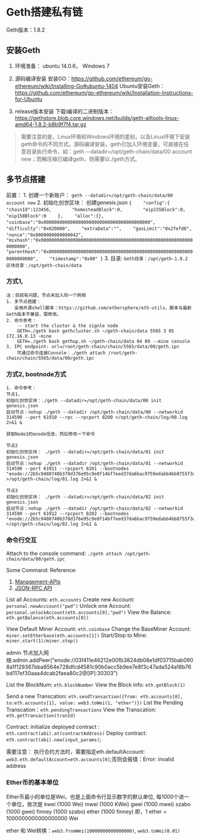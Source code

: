 # Geth搭建私有链

Geth版本：1.8.2
##  安装Geth

 1. 环境准备：
 ubuntu 14.0.6，
 Windows 7
 2. 源码编译安装
安装GO：https://github.com/ethereum/go-ethereum/wiki/Installing-Go#ubuntu-1404
Ubuntu安装Geth：https://github.com/ethereum/go-ethereum/wiki/Installation-Instructions-for-Ubuntu

 3. release版本安装
 下载i编译的二进制版本：https://gethstore.blob.core.windows.net/builds/geth-alltools-linux-amd64-1.8.2-b8b9f7f4.tar.gz

> 需要注意的是，Linux环境和Windows环境的差别，以及Linux环境下安装geth命令的不同方式。源码编译安装，geth已加入环境变量，可直接在任意目录执行命令，如：geth --datadir=/opt/geth-chain/data/00 account new；而解压缩已编译geth，则需要以./geth方式。

##  多节点搭建 
前置：
	1. 创建一个新账户：
	`geth --datadir=/opt/geth-chain/data/00 account new`
	2. 初始化创世区块：
	  创建genesis.json
	`{
　　"config":{
　　　　"chainId":123456,
　　　　"homesteadBlock":0,
　　　　"eip155Block":0,
　　　　"eip158Block":0
　　},
　　"alloc":{},
　　"coinbase":"0x0000000000000000000000000000000000000000",
　　"difficulty":"0x020000",
　　"extraData":"",
　　"gasLimit":"0x2fefd8",
　　"nonce":"0x0000000000000042",
　　"mixhash":"0x0000000000000000000000000000000000000000000000000000000000000000",
　　"parentHash":"0x0000000000000000000000000000000000000000000000000000000000000000",
　　"timestamp":"0x00"
}`
	3. 目录:
	    `Geth目录：/opt/geth-1.8.2
        区块目录：/opt/geth-chain/data`

### 方式1,
    注：目前有问题，节点未加入同一个网络
	1. 多节点搭建：
	   采用开源shell脚本：https://github.com/ethersphere/eth-utils，脚本与最新Geth版本不兼容，需修改。
	2. 命令参考：
        -- start the cluster & the signle node
	    GETH=./geth bash gethcluster.sh ~/geth-chain/data 5565 3 05 172.16.0.13 -mine
	    GETH=./geth bash gethup.sh ~/geth-chain/data 04 09 --mine console
	3. IPC endpoint: url=/root/geth-chain/chain/5565/data/00/geth.ipc
	    可通过命令连接Console：./geth attach /root/geth-chain/chain/5565/data/00/geth.ipc


### 方式2, bootnode方式
	1. 命令参考：
	节点1，    
    初始化创世区块：./geth --datadir=/opt/geth-chain/data/00 init genesis.json 
    启动节点：nohup ./geth --datadir /opt/geth-chain/data/00 --networkid 314590 --port 61910 --rpc --rpcport 8200 >/opt/geth-chain/log/00.log 2>&1 &
    
    获取Node1的enode信息，然后修改一下命令

    节点2
    初始化创世区块： ./geth --datadir=/opt/geth-chain/data/01 init genesis.json
    启动节点：nohup ./geth --datadir /opt/geth-chain/data/01 --networkid 314590 --port 61911 --rpcport 8201 --bootnodes "enode://2b5c9480740b370d376e95c9e8f14bf7eed37da6bac9759edabb4bb8755f3d94b9f95d8b84b46a55ae3fc92425c9513b2c85307cc442fb958d0e996dc986b809@10.59.98.122:61910" >/opt/geth-chain/log/01.log 2>&1 &
    
    节点3
    初始化创世区块： ./geth --datadir=/opt/geth-chain/data/02 init genesis.json
    启动节点：nohup ./geth --datadir /opt/geth-chain/data/02 --networkid 314590 --port 61912 --rpcport 8202 --bootnodes "enode://2b5c9480740b370d376e95c9e8f14bf7eed37da6bac9759edabb4bb8755f3d94b9f95d8b84b46a55ae3fc92425c9513b2c85307cc442fb958d0e996dc986b809@10.59.98.122:61910" >/opt/geth-chain/log/02.log 2>&1 &


### 命令行交互
Attach to the console command: `./geth attach /opt/geth-chain/data/00/geth.ipc`

Some Command:
Reference: 
 1. [Management-APIs][1]
 2. [JSON-RPC API][2]

List all Accounts: `eth.accounts`
Create new Account: `personal.newAcccount("pwd")`
Unlock one Account: `personal.unlockAccount(eth.accounts[0],"pwd")`
View the Balance: `eth.getBalance(eth.accounts[0])`

View Default Miner Account: `eth.coinbase`
Change the BaseMiner Account: `miner.setEtherbase(eth.accounts[1])`
Start/Stop to Mine: `miner.start(1)/miner.stop()`

admin
节点加入网络:admin.addPeer("enode://03f411e46212e00fb3824db08e1df03715bab0908a1f129367bba8564e728dfcd4581c90b0acc5b9ee7e8f3c47ada524a18b76bd117ef30aaa4dcab2faea80c2@[IP]:30303")


List the BlockNum: `eth.blockNumber`
View the Block info: `eth.getBlock(1)`

Send a new Transcation: `eth.sendTransaction({from: eth.accounts[0], to:eth.accounts[1], value: web3.toWei(1, "ether")})`
List the Pending Transcation：`eth.pendingTransactions`
View the Transcation: `eth.getTransaction(tranId)`

Contract:
initialize deployed contract : `eth.contract(abi).at(contractAddress)`
Deploy contract: `eth.contract(abi).new(input_params)`;

需要注意：
执行合约方法时，需要指定eth.defaultAccount: `web3.eth.defaultAccount=eth.accounts[0]`;否则会报错：Error: invalid address




### Ether币的基本单位
Ether币最小的单位是Wei，也是上面命令行显示数字的默认单位, 每1000个进一个单位，依次是
kwei (1000 Wei)
mwei (1000 KWei)
gwei (1000 mwei)
szabo (1000 gwei)
finney (1000 szabo)
ether (1000 finney)
即，1 ether = 1000000000000000000 Wei

ether 和 Wei转换：`web3.fromWei(10000000000000000)`, `web3.toWei(0.01)`

### 



  [1]: https://github.com/ethereum/go-ethereum/wiki/Management-APIs
  [2]: https://github.com/ethereum/wiki/wiki/JSON-RPC
